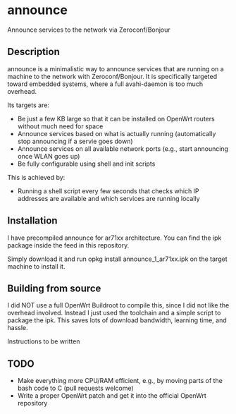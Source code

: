 announce
========

Announce services to the network via Zeroconf/Bonjour

Description
--

announce is a minimalistic way to announce services that are running on a machine to the network with Zeroconf/Bonjour. It is specifically targeted toward embedded systems, where a full avahi-daemon is too much overhead.

Its targets are:
 
* Be just a few KB large so that it can be installed on OpenWrt routers without much need for space
* Announce services based on what is actually running (automatically stop announcing if a servie goes down)
* Announce services on all available network ports (e.g., start announcing once WLAN goes up)
* Be fully configurable using shell and init scripts
 
This is achieved by:

* Running a shell script every few seconds that checks which IP addresses are available and which services are running locally

Installation
--
I have precompiled announce for ar71xx architecture. You can find the ipk package inside the feed in this repository.

Simply download it and run
opkg install announce_1_ar71xx.ipk on the target machine to install it.

Building from source
--
I did NOT use a full OpenWrt Buildroot to compile this, since I did not like the overhead involved. Instead I just used the toolchain and a simple script to package the ipk. This saves lots of download bandwidth, learning time, and hassle.

Instructions to be written
 
TODO
--

* Make everything more CPU/RAM efficient, e.g., by moving parts of the bash code to C (pull requests welcome)
* Write a proper OpenWrt patch and get it into the official OpenWrt repository
